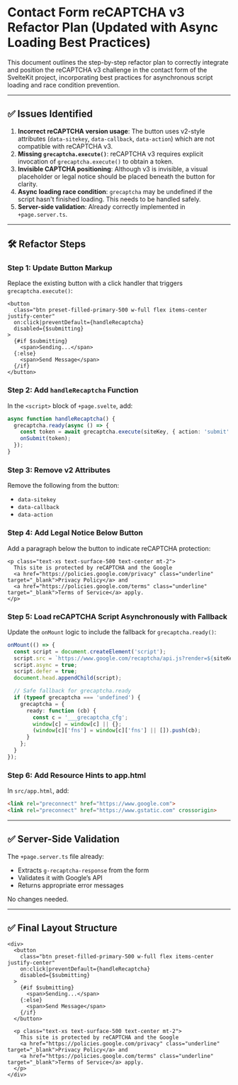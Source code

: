# Contact Form reCAPTCHA v3 Refactor Plan (Updated with Async Loading Best Practices)

This document outlines the step-by-step refactor plan to correctly integrate and position the reCAPTCHA v3 challenge in the contact form of the SvelteKit project, incorporating best practices for asynchronous script loading and race condition prevention.

---

## ✅ Issues Identified

1. **Incorrect reCAPTCHA version usage**: The button uses v2-style attributes (`data-sitekey`, `data-callback`, `data-action`) which are not compatible with reCAPTCHA v3.
2. **Missing `grecaptcha.execute()`**: reCAPTCHA v3 requires explicit invocation of `grecaptcha.execute()` to obtain a token.
3. **Invisible CAPTCHA positioning**: Although v3 is invisible, a visual placeholder or legal notice should be placed beneath the button for clarity.
4. **Async loading race condition**: `grecaptcha` may be undefined if the script hasn't finished loading. This needs to be handled safely.
5. **Server-side validation**: Already correctly implemented in `+page.server.ts`.

---

## 🛠️ Refactor Steps

### Step 1: Update Button Markup

Replace the existing button with a click handler that triggers `grecaptcha.execute()`:

```svelte
<button
  class="btn preset-filled-primary-500 w-full flex items-center justify-center"
  on:click|preventDefault={handleRecaptcha}
  disabled={$submitting}
>
  {#if $submitting}
    <span>Sending...</span>
  {:else}
    <span>Send Message</span>
  {/if}
</button>
```

### Step 2: Add `handleRecaptcha` Function

In the `<script>` block of `+page.svelte`, add:

```ts
async function handleRecaptcha() {
  grecaptcha.ready(async () => {
    const token = await grecaptcha.execute(siteKey, { action: 'submit' });
    onSubmit(token);
  });
}
```

### Step 3: Remove v2 Attributes

Remove the following from the button:
- `data-sitekey`
- `data-callback`
- `data-action`

### Step 4: Add Legal Notice Below Button

Add a paragraph below the button to indicate reCAPTCHA protection:

```svelte
<p class="text-xs text-surface-500 text-center mt-2">
  This site is protected by reCAPTCHA and the Google
  <a href="https://policies.google.com/privacy" class="underline" target="_blank">Privacy Policy</a> and
  <a href="https://policies.google.com/terms" class="underline" target="_blank">Terms of Service</a> apply.
</p>
```

### Step 5: Load reCAPTCHA Script Asynchronously with Fallback

Update the `onMount` logic to include the fallback for `grecaptcha.ready()`:

```ts
onMount(() => {
  const script = document.createElement('script');
  script.src = `https://www.google.com/recaptcha/api.js?render=${siteKey}`;
  script.async = true;
  script.defer = true;
  document.head.appendChild(script);

  // Safe fallback for grecaptcha.ready
  if (typeof grecaptcha === 'undefined') {
    grecaptcha = {
      ready: function (cb) {
        const c = '___grecaptcha_cfg';
        window[c] = window[c] || {};
        (window[c]['fns'] = window[c]['fns'] || []).push(cb);
      }
    };
  }
});
```

### Step 6: Add Resource Hints to app.html

In `src/app.html`, add:

```html
<link rel="preconnect" href="https://www.google.com">
<link rel="preconnect" href="https://www.gstatic.com" crossorigin>
```

---

## ✅ Server-Side Validation

The `+page.server.ts` file already:
- Extracts `g-recaptcha-response` from the form
- Validates it with Google’s API
- Returns appropriate error messages

No changes needed.

---

## ✅ Final Layout Structure

```svelte
<div>
  <button
    class="btn preset-filled-primary-500 w-full flex items-center justify-center"
    on:click|preventDefault={handleRecaptcha}
    disabled={$submitting}
  >
    {#if $submitting}
      <span>Sending...</span>
    {:else}
      <span>Send Message</span>
    {/if}
  </button>

  <p class="text-xs text-surface-500 text-center mt-2">
    This site is protected by reCAPTCHA and the Google
    <a href="https://policies.google.com/privacy" class="underline" target="_blank">Privacy Policy</a> and
    <a href="https://policies.google.com/terms" class="underline" target="_blank">Terms of Service</a> apply.
  </p>
</div>